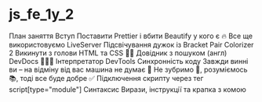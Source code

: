 # js_fe_1y_2

План заняття
Вступ
Поставити Prettier і вбити Beautify у кого є 🔥
Все ще використовуємо LiveServer
Підсвічування дужок із Bracket Pair Colorizer 2
Викинути з голови HTML та CSS 🤷‍♂️
Довідник з пошуком (англ) DevDocs 👨🏻‍💻
Інтерпретатор
DevTools
Синхронність коду
Завжди винні ви – на відміну від вас машина не думає 🤖
Не зубримо 💩, розуміємось 📚, тоді все буде добре ✅
Підключення скрипту через тег script[type="module"]
Синтаксис
Вирази, інструкції та крапка з комою





